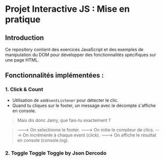 # Projet Interactive JS : Mise en pratique 

## Introduction

Ce repository contient des exercices JavaScript et des exemples de manipulation du DOM pour développer des fonctionnalités spécifiques sur une page HTML.

## Fonctionnalités implémentées :

### 1. Click & Count

- Utilisation de `addEventListener` pour détecter le clic.
- Quand tu cliques sur le footer, un message avec le décompte s'affiche en console.


> Mais dis donc Jamy, que fais-tu exactement ? 

> ---> On selectionne le footer.
> ---> On initie le compteur de clics.
> ---> On incrémente à chaque event (click).
> ---> On affiche le résultat en console (console.log).

### 2. Toggle Toggle Toggle by Json Dercodo